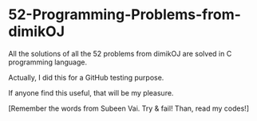 # 52-Programming-Problems-from-dimikOJ

All the solutions of all the 52 problems from dimikOJ are solved in C programming language.

Actually, I did this for a GitHub testing purpose.

If anyone find this useful, that will be my pleasure.

[Remember the words from Subeen Vai. Try & fail! Than, read my codes!]

